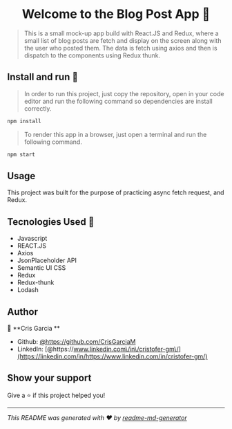 <h1 align="center">Welcome to the Blog Post App 👋</h1>

> This is a small mock-up app build with React.JS and Redux, where a small list of blog posts are fetch and display on the screen along with the user who posted them. The data is fetch using axios and then is dispatch to the components using Redux thunk.

## Install and run :rocket:

> In order to run this project, just copy the repository, open in your code editor and run the following command so dependencies are install correctly.

```sh
npm install
```

> To render this app in a browser, just open a terminal and run the following command.

```sh
npm start
```

## Usage

This project was built for the purpose of practicing async fetch request, and Redux.

## Tecnologies Used :nut_and_bolt:

- Javascript
- REACT.JS
- Axios
- JsonPlaceholder API
- Semantic UI CSS
- Redux
- Redux-thunk
- Lodash

## Author

👤 **Cris Garcia **

- Github: [@https:\/\/github.com\/CrisGarciaM](https://github.com/https://github.com/CrisGarciaM)
- LinkedIn: [@https:\/\/www.linkedin.com\/in\/cristofer-gm\/](https://linkedin.com/in/https://www.linkedin.com/in/cristofer-gm/)

## Show your support

Give a ⭐️ if this project helped you!

---

_This README was generated with ❤️ by [readme-md-generator](https://github.com/kefranabg/readme-md-generator)_
